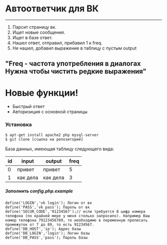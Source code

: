 # Автоответчик для ВК
---
1) Парсит страницу вк.
2) Ищет новые сообщения.
3) Ищет в базе ответ.
4) Нашел ответ, отправил, прибавил 1 к freq.
5) Не нашел, добавил выражение в таблицу с пустым output

"Freq - частота употребления в диалогах
    Нужна чтобы чистить редкие выражения"
---
# Новые функции!

  - Быстрый ответ
  - Авторизиция с основной страницы

### Установка

```sh
$ apt-get install apache2 php mysql-server
$ git clone [ссылка на репозиторий]
```
База данных, имеющая таблицу следующего вида:

| id | input | output | freq | 
| ------  | ------  | ------  | ------  | 
| 0 | привет | привет | 5 |
| 1 | как дела | как дела | 3 |


 ##### Заполнить config.php.example
 
 ```
 define('LOGIN','vk login'); Логин от вк
define('PASS','vk pass'); Пароль от вк
define('SECUR_CODE','91234567');// если требуется 8 цифр номера телефона (по крайней мере у меня столько запросило). Например Ваш номер телефона 79123456789, то необходимо в переменную прописать промежуток от 7 до 89, то есть 91234567.
define('DB_HOST','ip'); Адрес базы
define('DB_LOGIN','login'); Логин базы
define('DB_PASS','pass'); Пароль базы
```